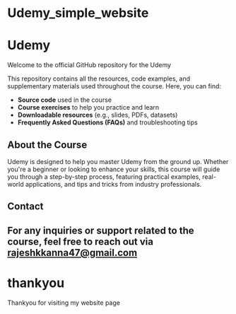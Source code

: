 # Udemy_simple_website

# Udemy 

Welcome to the official GitHub repository for the Udemy

This repository contains all the resources, code examples, and supplementary materials used throughout the course. Here, you can find:

- **Source code** used in the course
- **Course exercises** to help you practice and learn
- **Downloadable resources** (e.g., slides, PDFs, datasets)
- **Frequently Asked Questions (FAQs)** and troubleshooting tips

## About the Course

Udemy is designed to help you master Udemy from the ground up. Whether you're a beginner or looking to enhance your skills, this course will guide you through a step-by-step process, featuring practical examples, real-world applications, and tips and tricks from industry professionals.






## Contact

For any inquiries or support related to the course, feel free to reach out via rajeshkkanna47@gmail.com 
---

# thankyou
Thankyou for visiting my website page
